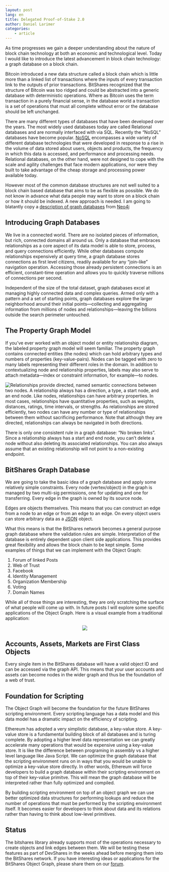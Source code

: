 ```yaml
---
layout: post
lang: en
title: Delegated Proof-of-Stake 2.0
author: Daniel Larimer
categories: 
    - article
---
```


As time progresses we gain a deeper understanding about the nature of block chain technology at both an economic and technological level.   Today I would like to introduce the latest advancement in block chain technology: a graph database on a block chain.   

Bitcoin introduced a new data structure called a block chain which is little more than a linked list of transactions where the inputs of every transaction link to the outputs of prior transactions.   BitShares recognized that the structure of Bitcoin was too ridged and could be abstracted into a generic database with deterministic operations.   Where as Bitcoin uses the term transaction in a purely financial sense, in the database world a transaction is a set of operations that must all complete without error or the database should be left unchanged.   

There are many different types of databases that have been developed over the years.  The most widely used databases today are called Relational databases and are normally interfaced with via SQL.   Recently the “NoSQL” databases have become popular.  [NoSQL](http://www.mongodb.com/nosql-explained) encompasses a wide variety of different database technologies that were developed in response to a rise in the volume of data stored about users, objects and products, the frequency in which this data is accessed, and performance and processing needs. Relational databases, on the other hand, were not designed to cope with the scale and agility challenges that face modern applications, nor were they built to take advantage of the cheap storage and processing power available today. 

However most of the common database structures are not well suited to a block chain based database that aims to be as flexible as possible.  We do not know in advance what data people may want to store on a block chain or how it should be indexed.  A new approach is needed.  I am going to blatantly copy a [description of graph databases](http://neo4j.com/developer/graph-database/) from <a href="http://www.amazon.com/gp/product/1484200233/ref=as_li_tl?ie=UTF8&camp=1789&creative=9325&creativeASIN=1484200233&linkCode=as2&tag=bytesblog-20&linkId=7HYKKFCIBZWY3OD5">Neo4j</a><img src="http://ir-na.amazon-adsystem.com/e/ir?t=bytesblog-20&l=as2&o=1&a=1484200233" width="1" height="1" border="0" alt="" style="border:none !important; margin:0px !important;" />
   
## Introducing Graph Databases 

We live in a connected world. There are no isolated pieces of information, but rich, connected domains all around us. Only a database that embraces relationships as a core aspect of its data model is able to store, process, and query connections efficiently. While other databases compute relationships expensively at query time, a graph database stores connections as first level citizens, readily available for any “join-like” navigation operation. Accessing those already persistent connections is an efficient, constant-time operation and allows you to quickly traverse millions of connections per second.

Independent of the size of the total dataset, graph databases excel at managing highly connected data and complex queries. Armed only with a pattern and a set of starting points, graph databases explore the larger neighborhood around their initial points—​collecting and aggregating information from millions of nodes and relationships—​leaving the billions outside the search perimeter untouched.

## The Property Graph Model

If you’ve ever worked with an object model or entity relationship diagram, the labeled property graph model will seem familiar. The property graph contains connected entities (the nodes) which can hold arbitrary types and numbers of properties (key-value-pairs). Nodes can be tagged with zero to many labels representing their different roles in the domain. In addition to contextualizing node and relationship properties, labels may also serve to attach metadata—​index or constraint information, for example—​to nodes.

<img src="/media/graphdb.png" style="float:left;"/>
Relationships provide directed, named semantic connections between two nodes. A relationship always has a direction, a type, a start node, and an end node. Like nodes, relationships can have arbitrary properties. In most cases, relationships have quantitative properties, such as weights, distances, ratings, time intervals, or strengths. As relationships are stored efficiently, two nodes can have any number or type of relationships between them without sacrificing performance. Note that although they are directed, relationships can always be navigated in both directions.


There is only one consistent rule in a graph database: “No broken links”. Since a relationship always has a start and end node, you can’t delete a node without also deleting its associated relationships. You can also always assume that an existing relationship will not point to a non-existing endpoint.

## BitShares Graph Database

We are going to take the basic idea of a graph database and apply some relatively simple constraints.    Every node (vertex/object) in the graph is managed by two multi-sig permissions, one for updating and one for transferring.   Every edge in the graph is owned by its source node.

Edges are objects themselves.   This means that you can construct an edge from a node to an edge or from an edge to an edge.    On every object users can store arbitrary data as a <a href="http://www.amazon.com/gp/product/1500650404/ref=as_li_tl?ie=UTF8&camp=1789&creative=9325&creativeASIN=1500650404&linkCode=as2&tag=bytesblog-20&linkId=WLVK6IEOQCNTEFDO">JSON</a><img src="http://ir-na.amazon-adsystem.com/e/ir?t=bytesblog-20&l=as2&o=1&a=1500650404" width="1" height="1" border="0" alt="" style="border:none !important; margin:0px !important;" />
 object.     

What this means is that the BitShares network becomes a general purpose graph database where the validation rules are simple.   Interpretation of the database is entirely dependent upon client side applications.   This provides great flexibility and allows the block chain to be kept simple.   Some examples of things that we can implement with the Object Graph:

1. Forum of linked Posts 
2. Web of Trust
3. Facebook
4. Identity Management 
5. Organization Membership
6. Voting 
7. Domain Names

While all of those things are interesting, they are only scratching the surface of what people will come up with.  In future posts I will explore some specific applications of the Object Graph.  Here is a visual example from a traditional application:

<center>
<img src="/media/property_graph_model.png" />
</center>

## Accounts, Assets, Markets are First Class Objects 

Every single item in the BitShares database will have a valid object ID and can be accessed via the graph API.  This means that your user accounts and assets can become nodes in the wider graph and thus be the foundation of a web of trust.   

## Foundation for Scripting

The Object Graph will become the foundation for the future BitShares scripting environment.  Every scripting language has a data model and this data model has a dramatic impact on the efficiency of scripting.  

Ethereum has adopted a very simplistic database, a key-value store.   A key-value store is a fundamental building block of all databases and is turing complete.   By adopting a higher level data representation we can greatly accelerate many operations that would be expensive using a key-value store.   It is like the difference between programing in assembly vs a higher level language like Java Script.  We can optimize the graph database that the scripting environment runs on in ways that you would be unable to optimize a key-value store directly.   In other words, Ethereum will force developers to build a graph database within their scripting environment on top of their key-value primitve.  This will mean the graph database will be interpreted rather than fully optimized and compiled.  

By building scripting environment on top of an object graph we can use better optimized data structures for performing lookups and reduce the number of operations that must be performed by the scripting environment itself.   It becomes easier for developers to think about data and its relations rather than having to think about low-level primitives.

## Status 

The bitshares library already supports most of the operations necessary to create objects and link edges between them.   We will be testing these features as part of DevShares in the weeks ahead before merging them into the BitShares network.   If you have interesting ideas or applications for the BitShares Object Graph, please share them on our [forum](https://bitsharestalk.org).



